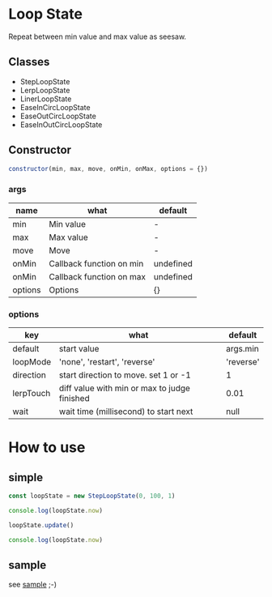 # Loop State

Repeat between min value and max value as seesaw.

## Classes
- StepLoopState
- LerpLoopState
- LinerLoopState
- EaseInCircLoopState
- EaseOutCircLoopState
- EaseInOutCircLoopState

## Constructor
```javascript
constructor(min, max, move, onMin, onMax, options = {})
```

### args

| name | what | default |
| -- | -- | -- |
| min | Min value | - |
| max | Max value | - |
| move | Move | - |
| onMin | Callback function on min | undefined |
| onMin | Callback function on max | undefined |
| options | Options | {} |

### options

| key | what | default |
| -- | -- | -- |
| default | start value | args.min |
| loopMode | 'none', 'restart', 'reverse' | 'reverse' |
| direction | start direction to move. set 1 or -1 | 1 |
| lerpTouch | diff value with min or max to judge finished | 0.01 |
| wait | wait time (millisecond) to start next | null |


# How to use
## simple
```javascript
const loopState = new StepLoopState(0, 100, 1)

console.log(loopState.now)

loopState.update()

console.log(loopState.now)
```

## sample
see [sample](./sample/index.html) ;-)
